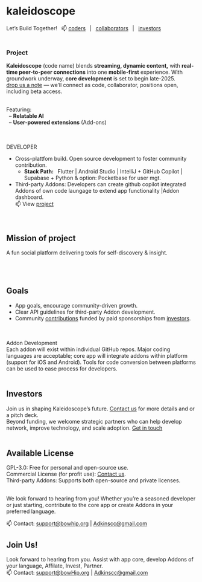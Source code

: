 # kaleidoscope
Let’s Build Together!  📫 <a href="mailto:support@bowhip.org">coders</a>  |   <a href="mailto:support@bowhip.org">collaborators</a>  |  <a href="mailto:support@bowhip.org">investors</a></br></br> 
<!--Join our community <a href="mailto:support@bowhip.org">coders</a> |  <a href="mailto:support@bowhip.org">collaborators</a> |  <a href="mailto:support@bowhip.org">investors</a-->


### Project
<strong>Kaleidoscope</strong> (code name) blends <strong>streaming, dynamic content,</strong> with <strong>real-time peer-to-peer connections</strong> into one <strong>mobile-first</strong> experience. With groundwork underway, <strong>core development</strong> is set to begin late-2025. <br>
<a href="mailto: support@bowhip.org">drop us a note</a> — we’ll connect as code, collaborator, positions open, including beta access.<br><br>

Featuring:<br>
 – <strong>Relatable AI</strong><br>
 – <strong>User-powered extensions</strong> (Add-ons)<br><br><br>
<!--- Supabase & Python backend. Real-time data syncing, analytics.-->

DEVELOPER
 - Cross-plattfom build. Open source development to foster community contribution.
      - <b>Stack Path:</b>  Flutter | Android Studio | IntelliJ + GitHub Copilot | Supabase + Python & option: Pocketbase for user mgt.
 - Third-party Addons: Developers can create github copilot integrated Addons of own code laungage to extend app functionality |Addon dashboard.<br>
   📫 View <a href="mailto: support@bowhip.org">project</a> <br><br><br>
   
## Mission of project<br>
A fun social platform delivering tools for self-discovery & insight.<br>
<br><br><br>

## Goals<br>
 - App goals, encourage community-driven growth.<br>
 - Clear API guidelines for third-party Addon development.<br>
 - Community <a href="mailto:support@bowhip.org">contributions</a> funded by paid sponsorships from <a href="mailto:support@bowhip.org">investors</a>.<br>
<br><br>

Addon Development<br>
Each addon will exist within individual GitHub repos. Major coding languages are acceptable; core app will integrate addons within platform (support for iOS and Android). Tools for code conversion between platforms can be used to ease process for developers.
<br><br>


## Investors<br>
Join us in shaping Kaleidoscope’s future.  <a href="mailto: support@bowhip.org">Contact us</a> for more details and or a pitch deck.<br>
Beyond funding, we welcome strategic partners who can help develop network, improve technology, and scale adoption. <a href="mailto: support@bowhip.org">Get in touch</a>
<br><br>


## Available License<br>
GPL-3.0: Free for personal and open-source use.<br>
Commercial License (for profit use): <a href="mailto:support@bowhip.org">Contact us</a>.<br>
Third-party Addons: Supports both open-source and private licenses.<br><br>

We look forward to hearing from you! Whether you’re a seasoned developer or just starting, contribute to the core app or create Addons in your preferred language.

📫 Contact: support@bowhip.org | Adkinscc@gmail.com


## Join Us!<br>
Look forward to hearing from you. Assist with app core, develop Addons of your language, Affilate, Invest, Partner.<br>
📫 Contact: support@bowHip.org | Adkinscc@gmail.com<br>


